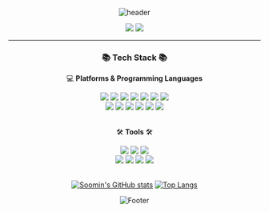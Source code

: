 <div align="center">
  
![header](https://capsule-render.vercel.app/api?type=Waving&color=gradient&height=200&section=header&text=Soomin%20Lim&fontSize=70)
  
  <a href="https://serendev.tistory.com/"><img src="https://img.shields.io/badge/Tech Blog-000000?style=flat&logo=Tistory&logoColor=white&link=https://serendev.tistory.com/"/></a> 
  <a href="mailto:augustth511@gmail.com"><img src="https://img.shields.io/badge/Gmail-EA4335?style=flat&logo=Gmail&logoColor=white&link=mailto:augustth511@gmail.com"/></a>

---
  
  <h3>📚 Tech Stack 📚</h3>
  <p>💻 <b>Platforms & Programming Languages</b></p>

  <img src="https://img.shields.io/badge/Java-007396?style=flat&logo=Conda-Forge&logoColor=white" />
  <img src="https://img.shields.io/badge/C-A8B9CC?style=flat&logo=C&logoColor=white" />
  <img src="https://img.shields.io/badge/C++-00599C?style=flat&logo=C++&logoColor=white" />
  <img src="https://img.shields.io/badge/Python-3776AB?style=flat&logo=Python&logoColor=white" />
  <img src="https://img.shields.io/badge/HTML5-E34F26?style=flat&logo=HTML5&logoColor=white"/>
  <img src="https://img.shields.io/badge/CSS3-1572B6?style=flat&logo=CSS3&logoColor=white"/>
  <img src="https://img.shields.io/badge/JavaScript-F7DF1E?style=flat&logo=JavaScript&logoColor=white"/>
  <br>
    
  <img src="https://img.shields.io/badge/Spring-6DB33F?style=flat&logo=Spring&logoColor=white"/>
  <img src="https://img.shields.io/badge/Spring Boot-6DB33F?style=flat&logo=Spring Boot&logoColor=white"/>
  <img src="https://img.shields.io/badge/MySQL-4479A1?style=flat&logo=MySQL&logoColor=white"/>
  <img src="https://img.shields.io/badge/Amazon AWS-FF9900?style=flat&logo=Amazon AWS&logoColor=white"/>
  <img src="https://img.shields.io/badge/Amazon EC2-FF9900?style=flat&logo=Amazon EC2&logoColor=white"/>
  <img src="https://img.shields.io/badge/JUnit5-25A162?style=flat&logo=JUnit5&logoColor=white"/>
  <br>
  <br>
    
  <p>🛠 <b>Tools</b> 🛠</p>
  <img src="https://img.shields.io/badge/IntelliJ IDEA-000000?style=flat&logo=IntelliJ IDEA&logoColor=white"/>
  <img src="https://img.shields.io/badge/Eclipse IDE-2C2255?style=flat&logo=Eclipse IDE&logoColor=white"/>
  <img src="https://img.shields.io/badge/Visual Studio-5C2D91?style=flat&logo=Visual Studio&logoColor=white"/>
  <br>
  <img src="https://img.shields.io/badge/Git-F05032?style=flat&logo=Git&logoColor=white"/>
  <img src="https://img.shields.io/badge/GitHub-181717?style=flat&logo=GitHub&logoColor=white" />
  <img src="https://img.shields.io/badge/Notion-000000?style=flat&logo=Notion&logoColor=white"/>
  <img src="https://img.shields.io/badge/Slack-4A154B?style=flat&logo=Slack&logoColor=white"/>
  <br>
  <br>
  
[![Soomin's GitHub stats](https://github-readme-stats.vercel.app/api?username=Soomin-Lim&theme=tokyonight)](https://github.com/Soomin-Lim/github-readme-stats)
[![Top Langs](https://github-readme-stats.vercel.app/api/top-langs/?username=Soomin-Lim&theme=omni)](https://github.com/Soomin-Lim/github-readme-stats)
  <br>
<!--
[![Solved.ac 프로필](https://mazassumnida.wtf/api/v2/generate_badge?boj=whysoserious)](https://solved.ac/whysoserious)
-->
  
![Footer](https://capsule-render.vercel.app/api?type=waving&color=gradient&height=200&section=footer)
  
</div>

<!--
**Soomin-Lim/Soomin-Lim** is a ✨ _special_ ✨ repository because its `README.md` (this file) appears on your GitHub profile.

Here are some ideas to get you started:

- 🔭 I’m currently working on ...
- 🌱 I’m currently learning ...
- 👯 I’m looking to collaborate on ...
- 🤔 I’m looking for help with ...
- 💬 Ask me about ...
- 📫 How to reach me: ...
- 😄 Pronouns: ...
- ⚡ Fun fact: ...
-->
